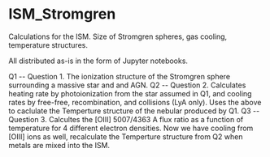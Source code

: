 # ISM_Stromgren
Calculations for the ISM.  Size of Stromgren spheres, gas cooling, temperature structures. 

All distributed as-is in the form of Jupyter notebooks. 

Q1 -- Question 1.  The ionization structure of the Stromgren sphere surrounding a massive star and and AGN. 
Q2 -- Question 2.  Calculates heating rate by photoionization from the star assumed in Q1, and cooling rates by free-free, recombination, and collisions (LyA only).  Uses the above to caclulate the Temperture structure of the nebular produced by Q1. 
Q3 -- Question 3.  Calcultes the [OIII] 5007/4363 A flux ratio as a function of temperature for 4 different electron densities.  Now we have cooling from [OIII] ions as well, recalculate the Temperture structure from Q2 when metals are mixed into the ISM. 
